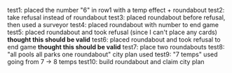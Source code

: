 test1: placed the number "6" in row1 with a temp effect + roundabout
test2: take refusal instead of roundabout 
test3: placed roundabout before refusal, then used a surveyor
test4: placed roundabout with number to end game
test5: placed roundabout and took refusal (since I can't place any cards) **thought this should be valid**
test6: placed roundabout and took refusal to end game **thought this should be valid**
test7: place two roundabouts
test8: "all pools all parks one roundabout" city plan used
test9: "7 temps" used going from 7 -> 8 temps
test10: build roundabout and claim city plan
